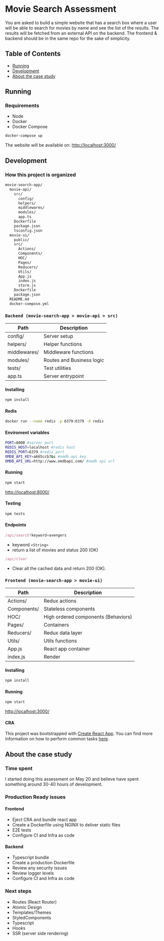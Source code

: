 # Movie Search Assessment

You are asked to build a simple website that has a search box where a user will be able to search for movies by name and see the list of the results. The results will be fetched from an external API on the backend. The frontend & backend should be in the same repo for the sake of simplicity.

## Table of Contents

- [Running](#running)
- [Development](#development)
- [About the case study](#about-the-case-study)

## Running

### Requirements

- Node
- Docker
- Docker Compose

```bash
docker-compose up
```

The website will be available on:
<http://localhost:3000/>

## Development

### How this project is organized

```bash
movie-search-app/
  movie-api/
    src/
      config/
      helpers/
      middlewares/
      modules/
      app.ts
    Dockerfile
    package.json
    tsconfig.json
  movie-ui/
    public/
    src/
      Actions/
      Components/
      HOC/
      Pages/
      Reducers/
      Utils/
      App.js
      index.js
      store.js
    Dockerfile
    package.json
  README.md
  docker-compose.yml
```

### `Backend (movie-search-app > movie-api > src)`

| Path         | Description               |
| ------------ | ------------------------- |
| config/      | Server setup              |
| helpers/     | Helper functions          |
| middlewares/ | Middleware functions      |
| modules/     | Routes and Business logic |
| tests/       | Test utilities            |
| app.ts       | Server entrypoint         |

#### Installing

```sh
npm install
```

#### Redis

```sh
docker run --name redis -p 6379:6379 -d redis
```

#### Enviroment variables

```sh
PORT=8000 #server port
REDIS_HOST=localhost #redis host
REDIS_PORT=6379 #redis port
OMDB_API_KEY=a665ccb7&s #omdb api key
OMDB_API_URL=http://www.omdbapi.com/ #omdb api url
```

#### Running

```sh
npm start
```

<http://localhost:8000/>

#### Testing

```sh
npm tests
```

#### Endpoints

```js
/api/search?keyword=avengers
```

- keyword `<String>`
- return a list of movies and status 200 (OK)

```js
/api/clear
```

- Clear all the cached data and return 200 (OK).

### `Frontend (movie-search-app > movie-ui)`

| Path        | Description                         |
| ----------- | ----------------------------------- |
| Actions/    | Redux actions                       |
| Components/ | Stateless components                |
| HOC/        | High ordered components (Behaviors) |
| Pages/      | Containers                          |
| Reducers/   | Redux data layer                    |
| Utils/      | Utils functions                     |
| App.js      | React app container                 |
| index.js    | Render                              |

#### Installing

```sh
npm install
```

#### Running

```sh
npm start
```

<http://localhost:3000/>

#### CRA

This project was bootstrapped with [Create React App](https://github.com/facebookincubator/create-react-app). You can find more information on how to perform common tasks [here](https://github.com/facebookincubator/create-react-app/blob/master/packages/react-scripts/template/README.md).

## About the case study

### Time spent

I started doing this assessment on May 20 and believe have spent something around 30-40 hours of development.

### Production Ready issues

#### Frontend

- Eject CRA and bundle react app
- Create a Dockerfile using NGINX to deliver static files
- E2E tests
- Configure CI and Infra as code

#### Backend

- Typescript bundle
- Create a production Dockerfile
- Review any security issues
- Review logger levels
- Configure CI and Infra as code

### Next steps

- Routes (React Router)
- Atomic Design
- Templates/Themes
- StyledComponents
- Typescript
- Hooks
- SSR (server side rendering)
